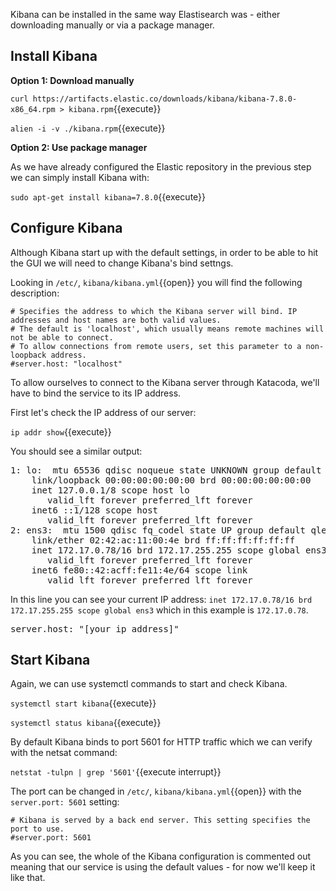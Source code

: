 Kibana can be installed in the same way Elastisearch was - either downloading manually or via a package manager.

## Install Kibana

**Option 1: Download manually**

`curl https://artifacts.elastic.co/downloads/kibana/kibana-7.8.0-x86_64.rpm > kibana.rpm`{{execute}}

`alien -i -v ./kibana.rpm`{{execute}}

**Option 2: Use package manager**

As we have already configured the Elastic repository in the previous step we can simply install Kibana with:

`sudo apt-get install kibana=7.8.0`{{execute}}

## Configure Kibana

Although Kibana start up with the default settings, in order to be able to hit the GUI we will need to change Kibana's bind settngs.

Looking in `/etc/`, `kibana/kibana.yml`{{open}} you will find the following description:

```
# Specifies the address to which the Kibana server will bind. IP addresses and host names are both valid values.
# The default is 'localhost', which usually means remote machines will not be able to connect.
# To allow connections from remote users, set this parameter to a non-loopback address.
#server.host: "localhost"
```

To allow ourselves to connect to the Kibana server through Katacoda, we'll have to bind the service to its IP address.

First let's check the IP address of our server:

`ip addr show`{{execute}}

You should see a similar output:
<pre>
1: lo: <LOOPBACK,UP,LOWER_UP> mtu 65536 qdisc noqueue state UNKNOWN group default qlen 1000
    link/loopback 00:00:00:00:00:00 brd 00:00:00:00:00:00
    inet 127.0.0.1/8 scope host lo
       valid_lft forever preferred_lft forever
    inet6 ::1/128 scope host
       valid_lft forever preferred_lft forever
2: ens3: <BROADCAST,MULTICAST,UP,LOWER_UP> mtu 1500 qdisc fq_codel state UP group default qlen 1000
    link/ether 02:42:ac:11:00:4e brd ff:ff:ff:ff:ff:ff
    inet 172.17.0.78/16 brd 172.17.255.255 scope global ens3
       valid_lft forever preferred_lft forever
    inet6 fe80::42:acff:fe11:4e/64 scope link
       valid_lft forever preferred_lft forever
</pre>

In this line you can see your current IP address: `inet 172.17.0.78/16 brd 172.17.255.255 scope global ens3`
which in this example is `172.17.0.78`.

<pre class="file" data-filename="app.js" data-target="insert"  data-marker='#server.host: "localhost"'>server.host: "[your ip address]"</pre>

## Start Kibana

Again, we can use systemctl commands to start and check Kibana.

`systemctl start kibana`{{execute}}

`systemctl status kibana`{{execute}}

By default Kibana binds to port 5601 for HTTP traffic which we can verify with the netsat command:

`netstat -tulpn | grep '5601'`{{execute interrupt}}

The port can be changed in `/etc/`, `kibana/kibana.yml`{{open}} with the `server.port: 5601` setting:

```
# Kibana is served by a back end server. This setting specifies the port to use.
#server.port: 5601
```

As you can see, the whole of the Kibana configuration is commented out meaning that our service is
using the default values - for now we'll keep it like that.
